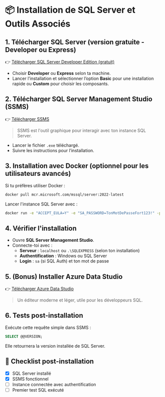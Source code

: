 
# 📦 Installation de SQL Server et Outils Associés

## 1. Télécharger SQL Server (version gratuite - Developer ou Express)

👉 [Télécharger SQL Server Developer Edition (gratuit)](https://www.microsoft.com/en-us/sql-server/sql-server-downloads)

- Choisir **Developer** ou **Express** selon ta machine.
- Lancer l’installation et sélectionner l’option **Basic** pour une installation rapide ou **Custom** pour choisir les composants.

## 2. Télécharger SQL Server Management Studio (SSMS)

👉 [Télécharger SSMS](https://learn.microsoft.com/fr-fr/sql/ssms/download-sql-server-management-studio-ssms)

> SSMS est l'outil graphique pour interagir avec ton instance SQL Server.

- Lancer le fichier `.exe` téléchargé.
- Suivre les instructions pour l’installation.

## 3. Installation avec Docker (optionnel pour les utilisateurs avancés)

Si tu préfères utiliser Docker :

```bash
docker pull mcr.microsoft.com/mssql/server:2022-latest
```

Lancer l'instance SQL Server avec :

```bash
docker run -e "ACCEPT_EULA=Y" -e "SA_PASSWORD=TonMotDePasseFort123!" -p 1433:1433 --name sql2022 -d mcr.microsoft.com/mssql/server:2022-latest
```

## 4. Vérifier l'installation

- Ouvre **SQL Server Management Studio**.
- Connecte-toi avec :
  - **Serveur** : `localhost` ou `.\SQLEXPRESS` (selon ton installation)
  - **Authentification** : Windows ou SQL Server
  - **Login** : `sa` (si SQL Auth) et ton mot de passe

## 5. (Bonus) Installer Azure Data Studio

👉 [Télécharger Azure Data Studio](https://learn.microsoft.com/fr-fr/sql/azure-data-studio/download-azure-data-studio)

> Un éditeur moderne et léger, utile pour les développeurs SQL.

## 6. Tests post-installation

Exécute cette requête simple dans SSMS :

```sql
SELECT @@VERSION;
```

Elle retournera la version installée de SQL Server.

## 🧰 Checklist post-installation

- [x] SQL Server installé
- [x] SSMS fonctionnel
- [ ] Instance connectée avec authentification
- [ ] Premier test SQL exécuté
